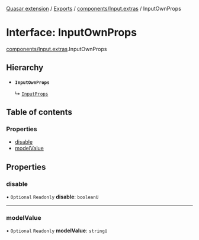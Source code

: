 [Quasar extension](../index.md) / [Exports](../modules.md) / [components/Input.extras](../modules/components_Input_extras.md) / InputOwnProps

# Interface: InputOwnProps

[components/Input.extras](../modules/components_Input_extras.md).InputOwnProps

## Hierarchy

- **`InputOwnProps`**

  ↳ [`InputProps`](components_Input_extras.InputProps.md)

## Table of contents

### Properties

- [disable](components_Input_extras.InputOwnProps.md#disable)
- [modelValue](components_Input_extras.InputOwnProps.md#modelvalue)

## Properties

### disable

• `Optional` `Readonly` **disable**: `booleanU`

___

### modelValue

• `Optional` `Readonly` **modelValue**: `stringU`
